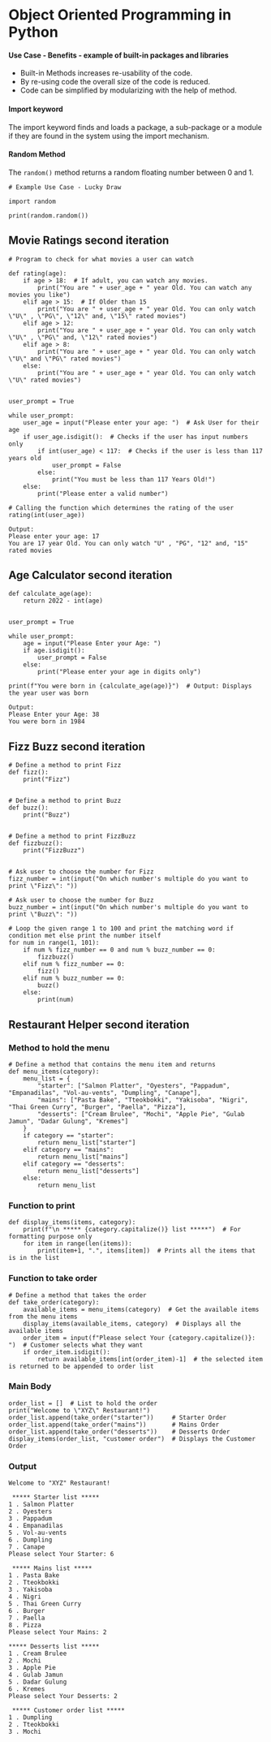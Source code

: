 # Object Oriented Programming in Python

#### Use Case - Benefits - example of built-in packages and libraries

- Built-in Methods increases re-usability of the code.
- By re-using code the overall size of the code is reduced.
- Code can be simplified by modularizing with the help of method.

#### Import keyword

The import keyword finds and loads a package, a sub-package or a module if they are found in the system using the import mechanism.

#### Random Method
The `random()` method returns a random floating number between 0 and 1.
```commandline
# Example Use Case - Lucky Draw
 
import random

print(random.random())
```
## Movie Ratings second iteration

```
# Program to check for what movies a user can watch

def rating(age):
    if age > 18:  # If adult, you can watch any movies.
        print("You are " + user_age + " year Old. You can watch any movies you like")
    elif age > 15:  # If Older than 15
        print("You are " + user_age + " year Old. You can only watch \"U\" , \"PG\", \"12\" and, \"15\" rated movies")
    elif age > 12:
        print("You are " + user_age + " year Old. You can only watch \"U\" , \"PG\" and, \"12\" rated movies")
    elif age > 8:
        print("You are " + user_age + " year Old. You can only watch \"U\" and \"PG\" rated movies")
    else:
        print("You are " + user_age + " year Old. You can only watch \"U\" rated movies")


user_prompt = True

while user_prompt:
    user_age = input("Please enter your age: ")  # Ask User for their age
    if user_age.isdigit():  # Checks if the user has input numbers only
        if int(user_age) < 117:  # Checks if the user is less than 117 years old
            user_prompt = False
        else:
            print("You must be less than 117 Years Old!")
    else:
        print("Please enter a valid number")

# Calling the function which determines the rating of the user
rating(int(user_age))

Output:
Please enter your age: 17
You are 17 year Old. You can only watch "U" , "PG", "12" and, "15" rated movies
```

## Age Calculator second iteration
```
def calculate_age(age):
    return 2022 - int(age)


user_prompt = True

while user_prompt:
    age = input("Please Enter your Age: ")
    if age.isdigit():
        user_prompt = False
    else:
        print("Please enter your age in digits only")

print(f"You were born in {calculate_age(age)}")  # Output: Displays the year user was born

Output:
Please Enter your Age: 38
You were born in 1984
```
## Fizz Buzz second iteration
```
# Define a method to print Fizz
def fizz():
    print("Fizz")


# Define a method to print Buzz
def buzz():
    print("Buzz")


# Define a method to print FizzBuzz
def fizzbuzz():
    print("FizzBuzz")


# Ask user to choose the number for Fizz
fizz_number = int(input("On which number's multiple do you want to print \"Fizz\": "))

# Ask user to choose the number for Buzz
buzz_number = int(input("On which number's multiple do you want to print \"Buzz\": "))

# Loop the given range 1 to 100 and print the matching word if condition met else print the number itself
for num in range(1, 101):
    if num % fizz_number == 0 and num % buzz_number == 0:
        fizzbuzz()
    elif num % fizz_number == 0:
        fizz()
    elif num % buzz_number == 0:
        buzz()
    else:
        print(num)
```
## Restaurant Helper second iteration

### Method to hold the menu

```
# Define a method that contains the menu item and returns
def menu_items(category):
    menu_list = {
        "starter": ["Salmon Platter", "Oyesters", "Pappadum", "Empanadilas", "Vol-au-vents", "Dumpling", "Canape"],
        "mains": ["Pasta Bake", "Tteokbokki", "Yakisoba", "Nigri", "Thai Green Curry", "Burger", "Paella", "Pizza"],
        "desserts": ["Cream Brulee", "Mochi", "Apple Pie", "Gulab Jamun", "Dadar Gulung", "Kremes"]
    }
    if category == "starter":
        return menu_list["starter"]
    elif category == "mains":
        return menu_list["mains"]
    elif category == "desserts":
        return menu_list["desserts"]
    else:
        return menu_list
```

### Function to print
```
def display_items(items, category):
    print(f"\n ***** {category.capitalize()} list *****")  # For formatting purpose only
    for item in range(len(items)):
        print(item+1, ".", items[item])  # Prints all the items that is in the list
```

### Function to take order
```
# Define a method that takes the order
def take_order(category):
    available_items = menu_items(category)  # Get the available items from the menu items
    display_items(available_items, category)  # Displays all the available items
    order_item = input(f"Please select Your {category.capitalize()}: ")  # Customer selects what they want
    if order_item.isdigit():
        return available_items[int(order_item)-1]  # the selected item is returned to be appended to order list
```

### Main Body
```
order_list = []  # List to hold the order
print("Welcome to \"XYZ\" Restaurant!")
order_list.append(take_order("starter"))     # Starter Order
order_list.append(take_order("mains"))       # Mains Order
order_list.append(take_order("desserts"))    # Desserts Order
display_items(order_list, "customer order")  # Displays the Customer Order
```

### Output
```
Welcome to "XYZ" Restaurant!

 ***** Starter list *****
1 . Salmon Platter
2 . Oyesters
3 . Pappadum
4 . Empanadilas
5 . Vol-au-vents
6 . Dumpling
7 . Canape
Please select Your Starter: 6

 ***** Mains list *****
1 . Pasta Bake
2 . Tteokbokki
3 . Yakisoba
4 . Nigri
5 . Thai Green Curry
6 . Burger
7 . Paella
8 . Pizza
Please select Your Mains: 2

***** Desserts list *****
1 . Cream Brulee
2 . Mochi
3 . Apple Pie
4 . Gulab Jamun
5 . Dadar Gulung
6 . Kremes
Please select Your Desserts: 2

 ***** Customer order list *****
1 . Dumpling
2 . Tteokbokki
3 . Mochi
```
